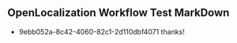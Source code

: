 ## OpenLocalization Workflow Test MarkDown
* 9ebb052a-8c42-4060-82c1-2d110dbf4071 
thanks!<!--HONumber=Mar16_HO3-->
